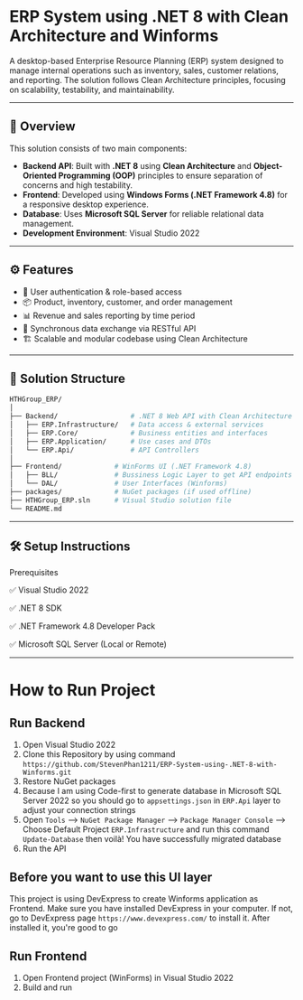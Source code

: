 ﻿# ERP System using .NET 8 with Clean Architecture and Winforms

A desktop-based Enterprise Resource Planning (ERP) system designed to manage internal operations such as inventory, sales, customer relations, and reporting. The solution follows Clean Architecture principles, focusing on scalability, testability, and maintainability.

---

## 📌 Overview

This solution consists of two main components:

- **Backend API**: Built with **.NET 8** using **Clean Architecture** and **Object-Oriented Programming (OOP)** principles to ensure separation of concerns and high testability.
- **Frontend**: Developed using **Windows Forms (.NET Framework 4.8)** for a responsive desktop experience.
- **Database**: Uses **Microsoft SQL Server** for reliable relational data management.
- **Development Environment**: Visual Studio 2022

---

## ⚙️ Features

- 🔐 User authentication & role-based access
- 📦 Product, inventory, customer, and order management
- 📊 Revenue and sales reporting by time period
- 🔄 Synchronous data exchange via RESTful API
- 🏗️ Scalable and modular codebase using Clean Architecture

---

## 📁 Solution Structure

```bash
HTHGroup_ERP/
│
├── Backend/                  # .NET 8 Web API with Clean Architecture
│   ├── ERP.Infrastructure/   # Data access & external services
│   ├── ERP.Core/             # Business entities and interfaces
│   ├── ERP.Application/      # Use cases and DTOs
│   └── ERP.Api/              # API Controllers
│
├── Frontend/             # WinForms UI (.NET Framework 4.8)
│   ├── BLL/              # Bussiness Logic Layer to get API endpoints
│   └── DAL/              # User Interfaces (Winforms)
├── packages/             # NuGet packages (if used offline)
├── HTHGroup_ERP.sln      # Visual Studio solution file
└── README.md

```

---

## 🛠️ Setup Instructions
Prerequisites

✅ Visual Studio 2022

✅ .NET 8 SDK

✅ .NET Framework 4.8 Developer Pack

✅ Microsoft SQL Server (Local or Remote)

---

# How to Run Project

## Run Backend
1. Open Visual Studio 2022
2. Clone this Repository by using command `https://github.com/StevenPhan1211/ERP-System-using-.NET-8-with-Winforms.git`
3. Restore NuGet packages
4. Because I am using Code-first to generate database in Microsoft SQL Server 2022 so you should go to `appsettings.json` in `ERP.Api` layer to adjust your connection strings
5. Open `Tools` --> `NuGet Package Manager` --> `Package Manager Console` --> Choose Default Project `ERP.Infrastructure` and run this command `Update-Database` then voilà! You have successfully migrated database
6. Run the API

## Before you want to use this UI layer
This project is using DevExpress to create Winforms application as Frontend. Make sure you have installed DevExpress in your computer. If not, go to DevExpress page `https://www.devexpress.com/` to install it. After installed it, you're good to go

## Run Frontend
1. Open Frontend project (WinForms) in Visual Studio 2022
2. Build and run
